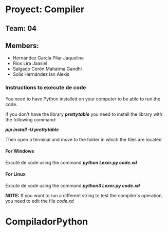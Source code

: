 # Proyect: Compiler

## Team: 04

## Members:
* Hernández García Pilar Jaqueline
* Ríos Lira Jaasiel
* Salgado Cerón Mahatma Gandhi
* Solis Hernández Ian Alexis 

### Instructions to execute de code
You need to have Python installed on your computer to be able to run the code.

If you don't have the library **_prettytable_** you need to install the library with the following command:

**_pip install -U prettytable_**

Then open a terminal and move to the folder in which the files are located

#### For Windows
Excute de code using the command **_python Lexer.py code.xd_**
#### For Linux
Excute de code using the command **_python3 Lexer.py code.xd_**

**NOTE:** If you want to run a different string to test the compiler's operation, you need to edit the file _code.xd_ 
# CompiladorPython
